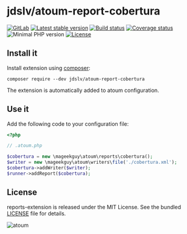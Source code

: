 
# jdslv/atoum-report-cobertura

[![GitLab](https://img.shields.io/static/v1?message=GitLab&logo=gitlab&color=grey&label=)](https://gitlab.com/jdslv/atoum-report-cobertura)
[![Latest stable version](https://img.shields.io/packagist/v/jdslv/atoum-report-cobertura)](https://packagist.org/packages/jdslv/atoum-report-cobertura)
[![Build status](https://gitlab.com/jdslv/atoum-report-cobertura/badges/main/pipeline.svg)](https://gitlab.com/jdslv/atoum-report-cobertura/-/pipelines)
[![Coverage status](https://coveralls.io/repos/gitlab/jdslv/atoum-report-cobertura/badge.svg?branch=main)](https://coveralls.io/gitlab/jdslv/atoum-report-cobertura?branch=main)
![Minimal PHP version](https://img.shields.io/packagist/php-v/jdslv/atoum-report-cobertura)
[![License](https://img.shields.io/packagist/l/jdslv/atoum-report-cobertura)](https://gitlab.com/jdslv/atoum-report-cobertura/-/blob/main/LICENSE)


## Install it

Install extension using [composer](https://getcomposer.org):

```
composer require --dev jdslv/atoum-report-cobertura
```

The extension is automatically added to atoum configuration.

## Use it

Add the following code to your configuration file:

```php
<?php

// .atoum.php

$cobertura = new \mageekguy\atoum\reports\cobertura();
$writer = new \mageekguy\atoum\writers\file('./cobertura.xml');
$cobertura->addWriter($writer);
$runner->addReport($cobertura);
```

## License

reports-extension is released under the MIT License. See the bundled [LICENSE](LICENSE) file for details.

![atoum](http://atoum.org/images/logo/atoum.png)
